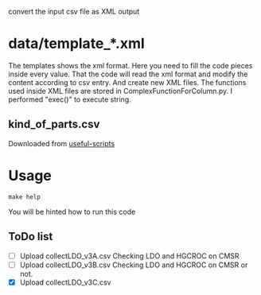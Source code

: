 convert the input csv file as XML output

# data/template_*.xml

The templates shows the xml format. Here you need to fill the code pieces inside every value. That the code will read the xml format and modify the content according to csv entry. And create new XML files. The functions used inside XML files are stored in ComplexFunctionForColumn.py. I performed "exec()" to execute string.

## kind_of_parts.csv
Downloaded from [useful-scripts](https://gitlab.cern.ch/hgcal-database/usefull-scripts/-/blob/master/data/kind_of_parts.csv)

# Usage
```
make help
```
You will be hinted how to run this code



## ToDo list
- [ ] Upload collectLDO_v3A.csv
Checking LDO and HGCROC on CMSR
- [ ] Upload collectLDO_v3B.csv
Checking LDO and HGCROC on CMSR or not.
- [x] Upload collectLDO_v3C.csv
